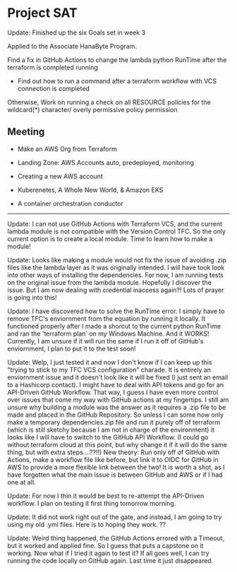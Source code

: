 # Project SAT

Update: Finished up the six Goals set in week 3

Applied to the Associate HanaByte Program.

Find a fix in GitHub Actions to change the lambda python RunTime after the terraform is completed running

- Find out how to run a command after a terraform workflow with VCS connection is completed

Otherwise, Work on running a check on all RESOURCE policies for the wildcard(*) character/ overly permissive policy permission

## Meeting

- Make an AWS Org from Terraform
- Landing Zone: AWS Accounts auto, predeployed, monitoring

- Creating a new AWS account

- Kuberenetes, A Whole New World, & Amazon EKS
- A container orchestration conductor

____________________

Update: I can not use GitHub Actions with Terraform VCS, and the current lambda module is not compatible with the Version Control TFC. So the only current option is to create a local module. Time to learn how to make a module!

Update: Looks like making a module would not fix the issue of avoiding .zip files like the lambda layer as it was originally intended. I will have took look into other ways of installing the dependencies. For now, I am running tests on the original issue from the lambda module. Hopefully I discover the issue. But I am now dealing with credential inaccess again?! Lots of prayer is going into this!

Update: I have discovered how to solve the RunTime error. I simply have to remove TFC's enviornment from the equation by running it locally. It functioned properly after I made a shorcut to the current python RunTime and ran the 'terraform plan' on my Windows Machine. And it WORKS! Currently, I am unsure if it will run the same if I run it off of GitHub's enviornment, I plan to put it to the test soon!

Update: Welp, I just tested it and now I don't know if I can keep up this "trying to stick to my TFC VCS configuration" charade. It is entirely an enviornment issue and it doesn't look like it will be fixed (I just sent an email to a Hashicorp contact). I might have to deal with API tokens and go for an API-Driven GitHub Workflow. That way, I guess I have even more control over issues that come my way with GitHub actions at my fingertips. I still am unsure why building a module was the answer as it requires a .zip file to be made and placed in the GitHub Repository. So unless I can some how only make a temporary dependencies.zip file and run it purely off of terraform (which is still sketchy because I am not in charge of the environment) it looks like I will have to switch to the GitHub API Workflow. (I could go without terraform cloud at this point, but why change it if it will do the same thing, but with extra steps....??!!)
New theory: Run only off of GitHub with Actions, make a workflow file like before, but link it to OIDC for GitHub in AWS to provide a more flexible link between the two! It is worth a shot, as I have forgotten what the main issue is between GitHub and AWS or if I had one at all. 

Update: For now I thin it would be best to re-attempt the API-Driven workflow. I plan on testing it first thing tomorrow morning.

Update: It did not work right out of the gate, and instead, I am going to try using my old .yml files. Here is to hoping they work. ??

Update: Weird thing happened, the GitHub Actions errored with a Timeout, but it worked and applied fine. So I guess that puts a capstone on it working. Now what if I tried it again to test it? If all goes well, I can try running the code locally on GitHub again. Last time it just disappeared.